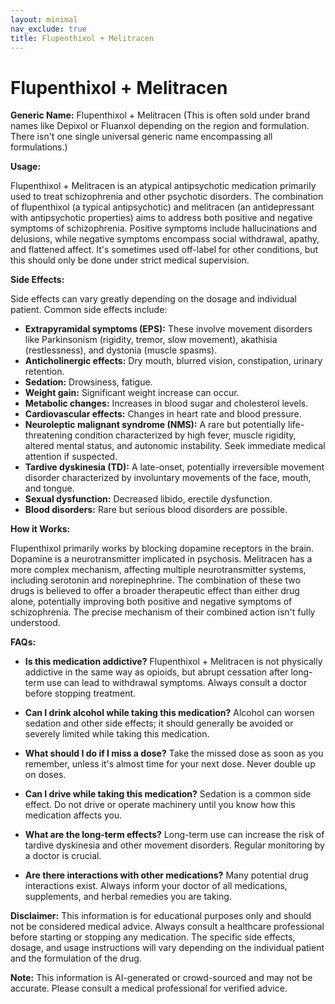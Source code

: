 ```yaml
---
layout: minimal
nav_exclude: true
title: Flupenthixol + Melitracen
---
```


# Flupenthixol + Melitracen

**Generic Name:** Flupenthixol + Melitracen (This is often sold under brand names like Depixol or Fluanxol depending on the region and formulation.  There isn't one single universal generic name encompassing all formulations.)


**Usage:**

Flupenthixol + Melitracen is an atypical antipsychotic medication primarily used to treat schizophrenia and other psychotic disorders.  The combination of flupenthixol (a typical antipsychotic) and melitracen (an antidepressant with antipsychotic properties) aims to address both positive and negative symptoms of schizophrenia.  Positive symptoms include hallucinations and delusions, while negative symptoms encompass social withdrawal, apathy, and flattened affect.  It's sometimes used off-label for other conditions, but this should only be done under strict medical supervision.


**Side Effects:**

Side effects can vary greatly depending on the dosage and individual patient. Common side effects include:

* **Extrapyramidal symptoms (EPS):** These involve movement disorders like Parkinsonism (rigidity, tremor, slow movement), akathisia (restlessness), and dystonia (muscle spasms).
* **Anticholinergic effects:** Dry mouth, blurred vision, constipation, urinary retention.
* **Sedation:** Drowsiness, fatigue.
* **Weight gain:** Significant weight increase can occur.
* **Metabolic changes:** Increases in blood sugar and cholesterol levels.
* **Cardiovascular effects:**  Changes in heart rate and blood pressure.
* **Neuroleptic malignant syndrome (NMS):** A rare but potentially life-threatening condition characterized by high fever, muscle rigidity, altered mental status, and autonomic instability.  Seek immediate medical attention if suspected.
* **Tardive dyskinesia (TD):**  A late-onset, potentially irreversible movement disorder characterized by involuntary movements of the face, mouth, and tongue.
* **Sexual dysfunction:** Decreased libido, erectile dysfunction.
* **Blood disorders:**  Rare but serious blood disorders are possible.


**How it Works:**

Flupenthixol primarily works by blocking dopamine receptors in the brain.  Dopamine is a neurotransmitter implicated in psychosis.  Melitracen has a more complex mechanism, affecting multiple neurotransmitter systems, including serotonin and norepinephrine.  The combination of these two drugs is believed to offer a broader therapeutic effect than either drug alone, potentially improving both positive and negative symptoms of schizophrenia.  The precise mechanism of their combined action isn't fully understood.


**FAQs:**

* **Is this medication addictive?**  Flupenthixol + Melitracen is not physically addictive in the same way as opioids, but abrupt cessation after long-term use can lead to withdrawal symptoms.  Always consult a doctor before stopping treatment.

* **Can I drink alcohol while taking this medication?**  Alcohol can worsen sedation and other side effects; it should generally be avoided or severely limited while taking this medication.

* **What should I do if I miss a dose?**  Take the missed dose as soon as you remember, unless it's almost time for your next dose.  Never double up on doses.

* **Can I drive while taking this medication?**  Sedation is a common side effect.  Do not drive or operate machinery until you know how this medication affects you.

* **What are the long-term effects?**  Long-term use can increase the risk of tardive dyskinesia and other movement disorders. Regular monitoring by a doctor is crucial.

* **Are there interactions with other medications?**  Many potential drug interactions exist.  Always inform your doctor of all medications, supplements, and herbal remedies you are taking.


**Disclaimer:** This information is for educational purposes only and should not be considered medical advice.  Always consult a healthcare professional before starting or stopping any medication.  The specific side effects, dosage, and usage instructions will vary depending on the individual patient and the formulation of the drug.


**Note:** This information is AI-generated or crowd-sourced and may not be accurate. Please consult a medical professional for verified advice.